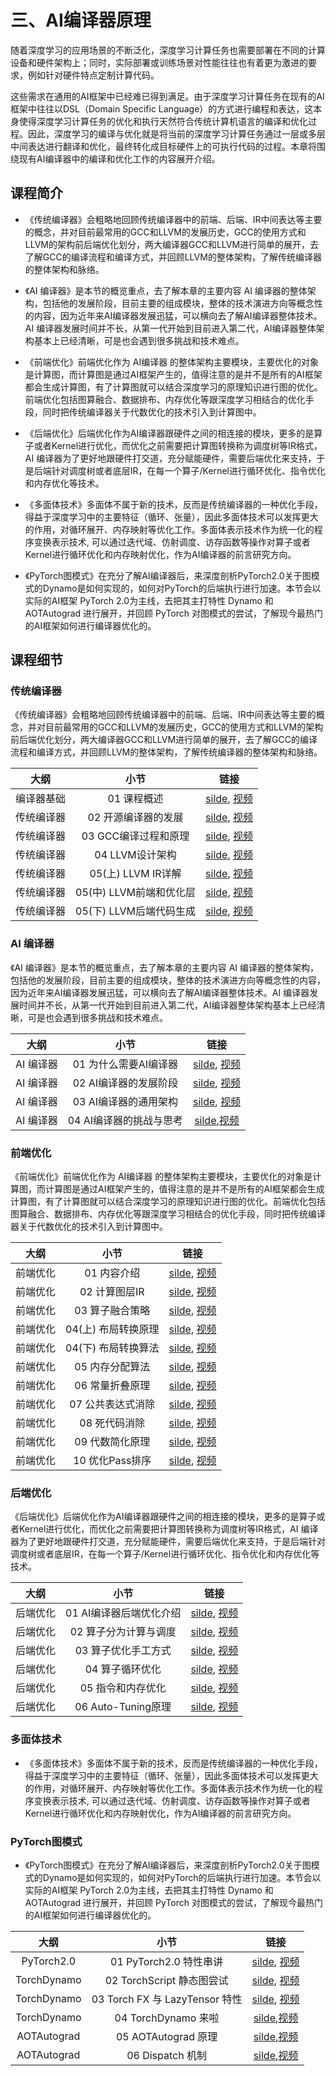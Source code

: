 <!--Copyright © ZOMI 适用于[License](https://github.com/chenzomi12/DeepLearningSystem)版权许可-->

# 三、AI编译器原理

随着深度学习的应用场景的不断泛化，深度学习计算任务也需要部署在不同的计算设备和硬件架构上；同时，实际部署或训练场景对性能往往也有着更为激进的要求，例如针对硬件特点定制计算代码。

这些需求在通用的AI框架中已经难已得到满足。由于深度学习计算任务在现有的AI框架中往往以DSL（Domain Specific Language）的方式进行编程和表达，这本身使得深度学习计算任务的优化和执行天然符合传统计算机语言的编译和优化过程。因此，深度学习的编译与优化就是将当前的深度学习计算任务通过一层或多层中间表达进行翻译和优化，最终转化成目标硬件上的可执行代码的过程。本章将围绕现有AI编译器中的编译和优化工作的内容展开介绍。

## 课程简介

- 《传统编译器》会粗略地回顾传统编译器中的前端、后端、IR中间表达等主要的概念，并对目前最常用的GCC和LLVM的发展历史，GCC的使用方式和LLVM的架构前后端优化划分，两大编译器GCC和LLVM进行简单的展开，去了解GCC的编译流程和编译方式，并回顾LLVM的整体架构，了解传统编译器的整体架构和脉络。

- 《AI 编译器》是本节的概览重点，去了解本章的主要内容 AI 编译器的整体架构，包括他的发展阶段，目前主要的组成模块，整体的技术演进方向等概念性的内容，因为近年来AI编译器发展迅猛，可以横向去了解AI编译器整体技术。AI 编译器发展时间并不长，从第一代开始到目前进入第二代，AI编译器整体架构基本上已经清晰，可是也会遇到很多挑战和技术难点。 

- 《前端优化》前端优化作为 AI编译器 的整体架构主要模块，主要优化的对象是计算图，而计算图是通过AI框架产生的，值得注意的是并不是所有的AI框架都会生成计算图，有了计算图就可以结合深度学习的原理知识进行图的优化。前端优化包括图算融合、数据排布、内存优化等跟深度学习相结合的优化手段，同时把传统编译器关于代数优化的技术引入到计算图中。

- 《后端优化》后端优化作为AI编译器跟硬件之间的相连接的模块，更多的是算子或者Kernel进行优化，而优化之前需要把计算图转换称为调度树等IR格式，AI 编译器为了更好地跟硬件打交道，充分赋能硬件，需要后端优化来支持，于是后端针对调度树或者底层IR，在每一个算子/Kernel进行循环优化、指令优化和内存优化等技术。

- 《多面体技术》多面体不属于新的技术，反而是传统编译器的一种优化手段，得益于深度学习中的主要特征（循环、张量），因此多面体技术可以发挥更大的作用，对循环展开、内存映射等优化工作。多面体表示技术作为统一化的程序变换表示技术, 可以通过迭代域、仿射调度、访存函数等操作对算子或者Kernel进行循环优化和内存映射优化，作为AI编译器的前言研究方向。

- 《PyTorch图模式》在充分了解AI编译器后，来深度剖析PyTorch2.0关于图模式的Dynamo是如何实现的，如何对PyTorch的后端执行进行加速。本节会以实际的AI框架 PyTorch 2.0为主线，去把其主打特性 Dynamo 和 AOTAutograd 进行展开，并回顾 PyTorch 对图模式的尝试，了解现今最热门的AI框架如何进行编译器优化的。

## 课程细节

### 传统编译器

《传统编译器》会粗略地回顾传统编译器中的前端、后端、IR中间表达等主要的概念，并对目前最常用的GCC和LLVM的发展历史，GCC的使用方式和LLVM的架构前后端优化划分，两大编译器GCC和LLVM进行简单的展开，去了解GCC的编译流程和编译方式，并回顾LLVM的整体架构，了解传统编译器的整体架构和脉络。

| 大纲 | 小节 | 链接|
|:--:|:--:|:--:|
| 编译器基础 | 01 课程概述| [silde](./01_Tradition/01.introduction.pdf), [视频](https://www.bilibili.com/video/BV1D84y1y73v/)|
| 传统编译器 | 02 开源编译器的发展| [silde](./01_Tradition/02.history.pdf), [视频](https://www.bilibili.com/video/BV1sM411C7Vr/) |
| 传统编译器 | 03 GCC编译过程和原理| [silde](./01_Tradition/03.gcc.pdf), [视频](https://www.bilibili.com/video/BV1LR4y1f7et/) |
| 传统编译器 | 04 LLVM设计架构| [silde](./01_Tradition/04.llvm.pdf), [视频](https://www.bilibili.com/video/BV1CG4y1V7Dn/)|
| 传统编译器 | 05(上) LLVM IR详解| [silde](./01_Tradition/05.llvm_detail01.pdf), [视频](https://www.bilibili.com/video/BV1LR4y1f7et/) |
| 传统编译器 | 05(中) LLVM前端和优化层 | [silde](./01_Tradition/06.llvm_detail02.pdf), [视频](https://www.bilibili.com/video/BV1vd4y1t7vS)|
| 传统编译器 | 05(下) LLVM后端代码生成 | [silde](./01_Tradition/07.llvm_detail03.pdf), [视频](https://www.bilibili.com/video/BV1cd4y1b7ho)|

### AI 编译器

《AI 编译器》是本节的概览重点，去了解本章的主要内容 AI 编译器的整体架构，包括他的发展阶段，目前主要的组成模块，整体的技术演进方向等概念性的内容，因为近年来AI编译器发展迅猛，可以横向去了解AI编译器整体技术。AI 编译器发展时间并不长，从第一代开始到目前进入第二代，AI编译器整体架构基本上已经清晰，可是也会遇到很多挑战和技术难点。 

| 大纲 | 小节 | 链接|
|:--:|:--:|:--:|
| AI 编译器 | 01 为什么需要AI编译器| [silde](./02_AICompiler/01.appear.pdf), [视频](https://www.bilibili.com/video/BV1pM41167KP)|
| AI 编译器 | 02 AI编译器的发展阶段| [silde](./02_AICompiler/02.stage.pdf), [视频](https://www.bilibili.com/video/BV1QK411R7iy/)|
| AI 编译器 | 03 AI编译器的通用架构| [silde](./02_AICompiler/03.architecture.pdf), [视频](https://www.bilibili.com/video/BV1qD4y1Y73e/) |
| AI 编译器 | 04 AI编译器的挑战与思考 | [silde](./02_AICompiler/04.future.pdf),[视频](https://www.bilibili.com/video/BV1Hv4y1R7uc/)|

### 前端优化

《前端优化》前端优化作为 AI编译器 的整体架构主要模块，主要优化的对象是计算图，而计算图是通过AI框架产生的，值得注意的是并不是所有的AI框架都会生成计算图，有了计算图就可以结合深度学习的原理知识进行图的优化。前端优化包括图算融合、数据排布、内存优化等跟深度学习相结合的优化手段，同时把传统编译器关于代数优化的技术引入到计算图中。

| 大纲 | 小节 | 链接|
|:--:|:--:|:--:|
| 前端优化 | 01 内容介绍| [silde](./03_Frontend/01.introduction.pdf), [视频](https://www.bilibili.com/video/BV1ne411w7n2/) |
| 前端优化 | 02 计算图层IR| [silde](./03_Frontend/02.graph_ir.pdf), [视频](https://www.bilibili.com/video/BV1kV4y1w72W/) |
| 前端优化 | 03 算子融合策略| [silde](./03_Frontend/03.op_fusion.pdf), [视频](https://www.bilibili.com/video/BV1P24y1D7RV/)|
| 前端优化 | 04(上) 布局转换原理 | [silde](./03_Frontend/04.layout_trans01.pdf), [视频](https://www.bilibili.com/video/BV1xK411z7Uw/) |
| 前端优化 | 04(下) 布局转换算法 | [silde](./03_Frontend/04.layout_trans02.pdf), [视频](https://www.bilibili.com/video/BV1gd4y1Y7dc/) |
| 前端优化 | 05 内存分配算法| [silde](./03_Frontend/05.memory.pdf), [视频]() |
| 前端优化 | 06 常量折叠原理| [silde](./03_Frontend/06.constant_fold.pdf), [视频](https://www.bilibili.com/video/BV1P8411W7dY/)|
| 前端优化 | 07 公共表达式消除 | [silde](./03_Frontend/07.cse.pdf), [视频](https://www.bilibili.com/video/BV1rv4y1Q7tp/)|
| 前端优化 | 08 死代码消除 | [silde](./03_Frontend/08.dce.pdf), [视频](https://www.bilibili.com/video/BV1hD4y1h7nh/)|
| 前端优化 | 09 代数简化原理| [silde](./03_Frontend/09.algebraic.pdf), [视频](https://www.bilibili.com/video/BV1g24y1Q7qC/)|
| 前端优化 | 10 优化Pass排序| [silde](./03_Frontend/10.summary.pdf), [视频](https://www.bilibili.com/video/BV1L14y1P7ku/)|

### 后端优化

《后端优化》后端优化作为AI编译器跟硬件之间的相连接的模块，更多的是算子或者Kernel进行优化，而优化之前需要把计算图转换称为调度树等IR格式，AI 编译器为了更好地跟硬件打交道，充分赋能硬件，需要后端优化来支持，于是后端针对调度树或者底层IR，在每一个算子/Kernel进行循环优化、指令优化和内存优化等技术。

| 大纲 | 小节 | 链接|
|:--:|:--:|:--:|
| 后端优化 | 01 AI编译器后端优化介绍 | [silde](./04_Backend/01.introduction.pdf), [视频](https://www.bilibili.com/video/BV17D4y177bP/) |
| 后端优化 | 02 算子分为计算与调度 | [silde](./04_Backend/02.ops_compute.pdf), [视频](https://www.bilibili.com/video/BV1K84y1x7Be/)|
| 后端优化 | 03 算子优化手工方式| [silde](./04_Backend/03.optimization.pdf), [视频](https://www.bilibili.com/video/BV1ZA411X7WZ/) |
| 后端优化 | 04 算子循环优化| [silde](./04_Backend/04.loop_opt.pdf), [视频](https://www.bilibili.com/video/BV17D4y177bP/) |
| 后端优化 | 05 指令和内存优化 | [silde](./04_Backend/05.other_opt.pdf), [视频](https://www.bilibili.com/video/BV11d4y1a7J6/)|
| 后端优化 | 06 Auto-Tuning原理 | [silde](./04_Backend/06.auto_tuning.pdf), [视频](https://www.bilibili.com/video/BV1uA411D7JF/)|

### 多面体技术

- 《多面体技术》多面体不属于新的技术，反而是传统编译器的一种优化手段，得益于深度学习中的主要特征（循环、张量），因此多面体技术可以发挥更大的作用，对循环展开、内存映射等优化工作。多面体表示技术作为统一化的程序变换表示技术, 可以通过迭代域、仿射调度、访存函数等操作对算子或者Kernel进行循环优化和内存映射优化，作为AI编译器的前言研究方向。

### PyTorch图模式

- 《PyTorch图模式》在充分了解AI编译器后，来深度剖析PyTorch2.0关于图模式的Dynamo是如何实现的，如何对PyTorch的后端执行进行加速。本节会以实际的AI框架 PyTorch 2.0为主线，去把其主打特性 Dynamo 和 AOTAutograd 进行展开，并回顾 PyTorch 对图模式的尝试，了解现今最热门的AI框架如何进行编译器优化的。

| 大纲 | 小节 | 链接|
|:--:|:--:|:--:|
| PyTorch2.0| 01 PyTorch2.0 特性串讲| [silde](./06_PyTorch/01.introduction.pdf), [视频](https://www.bilibili.com/video/BV1p84y1675B/) |
| TorchDynamo | 02 TorchScript 静态图尝试| [silde](./06_PyTorch/02.torchscript.pdf), [视频](https://www.bilibili.com/video/BV1JV4y1P7gB/)|
| TorchDynamo | 03 Torch FX 与 LazyTensor 特性 | [silde](./06_PyTorch/03.torchfx_lazy.pdf), [视频](https://www.bilibili.com/video/BV1944y1m7fU/) |
| TorchDynamo | 04 TorchDynamo 来啦 | [silde](./06_PyTorch/04.torchdynamo.pdf),[视频](https://www.bilibili.com/video/BV1Hv4y1R7uc/) |
| AOTAutograd | 05 AOTAutograd 原理 | [silde](./06_PyTorch/05.aotatuograd.pdf),[视频](https://www.bilibili.com/video/BV1Me4y1V7Ke/) |
| AOTAutograd | 06 Dispatch 机制| [silde](./06_PyTorch/06.dispatch.pdf),[视频](https://www.bilibili.com/video/BV1L3411d7SM/)|
